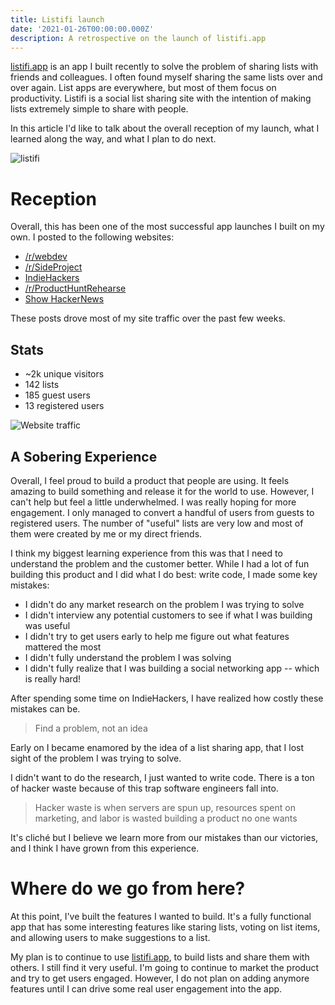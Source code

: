 ```yaml
---
title: Listifi launch
date: '2021-01-26T00:00:00.000Z'
description: A retrospective on the launch of listifi.app
---
```


[listifi.app](https://listifi.app) is an app I built recently to solve the
problem of sharing lists with friends and colleagues. I often found myself
sharing the same lists over and over again. List apps are everywhere, but most of
them focus on productivity. Listifi is a social list sharing site with the
intention of making lists extremely simple to share with people.

In this article I'd like to talk about the overall reception of my launch, what
I learned along the way, and what I plan to do next.

![listifi](/listifi.png)

# Reception

Overall, this has been one of the most successful app launches I built on my
own. I posted to the following websites:

- [/r/webdev](https://www.reddit.com/r/webdev/comments/koyjdx/listifi_sharable_lists/)
- [/r/SideProject](https://www.reddit.com/r/SideProject/comments/kn59t2/listifi_sharable_lists/)
- [IndieHackers](https://indiehackers.com)
- [/r/ProductHuntRehearse](https://www.reddit.com/r/producthuntrehearse/comments/koh6mb/listifi_sharable_lists_request_for_feedback/)
- [Show HackerNews](https://news.ycombinator.com/item?id=25903908)

These posts drove most of my site traffic over the past few weeks.

## Stats

- ~2k unique visitors
- 142 lists
- 185 guest users
- 13 registered users

![Website traffic](/listifi_traffic.png)

## A Sobering Experience

Overall, I feel proud to build a product that people are using. It feels amazing
to build something and release it for the world to use. However, I can't help
but feel a little underwhelmed. I was really hoping for more engagement. I only
managed to convert a handful of users from guests to registered users. The
number of "useful" lists are very low and most of them were created by me or my
direct friends.

I think my biggest learning experience from this was that I need to understand
the problem and the customer better. While I had a lot of fun building this
product and I did what I do best: write code, I made some key mistakes:

- I didn't do any market research on the problem I was trying to solve
- I didn't interview any potential customers to see if what I was building was
  useful
- I didn't try to get users early to help me figure out what features mattered
  the most
- I didn't fully understand the problem I was solving
- I didn't fully realize that I was building a social networking app -- which is
  really hard!

After spending some time on IndieHackers, I have realized how costly these
mistakes can be.

> Find a problem, not an idea

Early on I became enamored by the idea of a list sharing app, that I lost sight
of the problem I was trying to solve.

I didn't want to do the research, I just wanted to write code. There is a ton of
hacker waste because of this trap software engineers fall into.

> Hacker waste is when servers are spun up, resources spent on marketing, and
> labor is wasted building a product no one wants

It's cliché but I believe we learn more from our mistakes than our victories,
and I think I have grown from this experience.

# Where do we go from here?

At this point, I've built the features I wanted to build. It's a fully
functional app that has some interesting features like staring lists, voting on
list items, and allowing users to make suggestions to a list.

My plan is to continue to use [listifi.app](https://listifi.app), to build lists
and share them with others. I still find it very useful. I'm going to continue
to market the product and try to get users engaged. However, I do not plan on
adding anymore features until I can drive some real user engagement into the
app.
